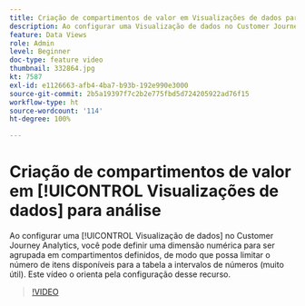 ```yaml
---
title: Criação de compartimentos de valor em Visualizações de dados para análise
description: Ao configurar uma Visualização de dados no Customer Journey Analytics, você pode definir uma dimensão numérica para ser agrupada em compartimentos definidos, de modo que possa limitar o número de itens disponíveis para a tabela a intervalos de números (muito útil). Este vídeo o orienta pela configuração desse recurso.
feature: Data Views
role: Admin
level: Beginner
doc-type: feature video
thumbnail: 332864.jpg
kt: 7587
exl-id: e1126663-afb4-4ba7-b93b-192e990e3000
source-git-commit: 2b5a19397f7c2b2e775fbd5d724205922ad76f15
workflow-type: ht
source-wordcount: '114'
ht-degree: 100%

---
```


# Criação de compartimentos de valor em [!UICONTROL Visualizações de dados] para análise

Ao configurar uma [!UICONTROL Visualização de dados] no Customer Journey Analytics, você pode definir uma dimensão numérica para ser agrupada em compartimentos definidos, de modo que possa limitar o número de itens disponíveis para a tabela a intervalos de números (muito útil). Este vídeo o orienta pela configuração desse recurso.

>[!VIDEO](https://video.tv.adobe.com/v/332864/?quality=12&learn=on)
